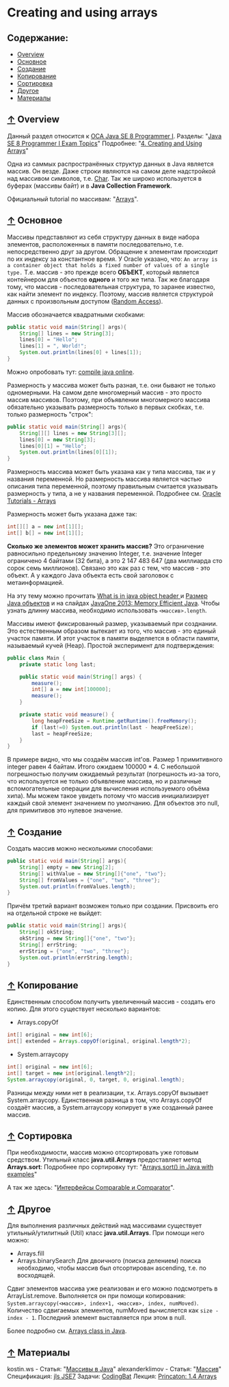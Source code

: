 # <a name="Home"></a> Creating and using arrays

## Содержание:
- [Overview](#Overview)
- [Основное](#Main)
- [Создание](#Creating)
- [Копирование](#Copying)
- [Сортировка](#Sorting)
- [Другое](#Other)
- [Материалы](#Resources)

## [↑](#Home) <a name="Overview"></a> Overview
Данный раздел относится к [OCA Java SE 8 Programmer I](http://education.oracle.com/pls/web_prod-plq-dad/db_pages.getpage?page_id=5001&get_params=p_exam_id:1Z0-808).
Разделы: "[Java SE 8 Programmer I Exam Topics](https://docs.oracle.com/javase/tutorial/extra/certification/javase-8-programmer1.html#arrays)"
Подробнее: "[4. Creating and Using Arrays](http://javacertification.wikidot.com/arrays)"

Одна из саммых распространённых структур данных в Java является массив. Он везде. Даже строки являются на самом деле надстройкой над массивом символов, т.е. [Char](https://docs.oracle.com/javase/8/docs/api/java/lang/Character.html). Так же широко используется в буферах (массивы байт) и в **Java Collection Framework**.

Официальный tutorial по массивам: "[Arrays](https://docs.oracle.com/javase/tutorial/java/nutsandbolts/arrays.html)".

## [↑](#Home) <a name="Main"></a> Основное
Массивы представляют из себя структуру данных в виде набора элементов, расположенных в памяти последовательно, т.е. непосредственно друг за другом. Обращение к элементам происходит по их индексу за константное время. У Oracle указано, что:
``An array is a container object that holds a fixed number of values of a single type.``
Т.е. массив - это прежде всего **ОБЪЕКТ**, который является контейнером для объектов **одного** и того же типа.
Так же благодаря тому, что массив - последовательная структура, то заранее известно, как найти элемент по индексу. Поэтому, массив является структурой данных с произвольным доступом ([Random Access](https://en.wikipedia.org/wiki/Random_access)).

Массив обозначается квадратными скобками:
```java
public static void main(String[] args){
	String[] lines = new String[3];
	lines[0] = "Hello";
	lines[1] = ", World!";
	System.out.println(lines[0] + lines[1]);
}
```
Можно опробовать тут: [compile java online](https://www.tutorialspoint.com/compile_java_online.php).

Размерность у массива может быть разная, т.е. они бывают не только одномерными.
На самом деле многомерный массив - это просто массив массивов. Поэтому, при объявлении многомерного массива обязательно указывать размерность только в первых скобках, т.е. только размерность "строк":
```java
public static void main(String[] args){
	String[][] lines = new String[3][];
	lines[0] = new String[3];
	lines[0][1] = "Hello";
	System.out.println(lines[0][1]);
}
```

Размерность массива может быть указана как у типа массива, так и у названия переменной. Но размерность массива является частью описания типа переменной, поэтому правильным считается указывать размерность у типа, а не у названия переменной.
Подробнее см. [Oracle Tutorials - Arrays](https://docs.oracle.com/javase/tutorial/java/nutsandbolts/arrays.html)

Размерность может быть указана даже так:
```java
int[][] a = new int[1][];
int[] b[] = new int[1][];
```

**Сколько же элементов может хранить массив?**
Это ограничение равносильно предельному значению Integer, т.е. значение Integer ограничено 4 байтами (32 бита), а это 2 147 483 647 (два миллиарда сто сорок семь миллионов). Связано это как раз с тем, что массив - это объект. А у каждого Java объекта есть свой заголовок с метаинформацией. 

На эту тему можно прочитать [What is in java object header
](https://stackoverflow.com/questions/26357186/what-is-in-java-object-header) и [Размер Java объектов](https://m.habrahabr.ru/post/134102/) и на слайдах [JavaOne 2013: Memory Efficient Java](https://www.slideshare.net/cnbailey/memory-efficient-java).
Чтобы узнать длинну массива, необходимо использовать ``<массив>.length``.

Массивы имеют фиксированный размер, указываемый при созднании.
Это естественным образом вытекает из того, что массив - это единый участок памяти. И этот участок в памяти выделяется в области памяти, называемый кучей (Heap).
Простой эксперимент для подтверждения:
```java
public class Main {
	private static long last;

	public static void main(String[] args) {
		measure();
		int[] a = new int[100000];
		measure();
	}

	private static void measure() {
		long heapFreeSize = Runtime.getRuntime().freeMemory();
		if (last!=0) System.out.println(last - heapFreeSize);
		last = heapFreeSize;
	}
}
```
В примере видно, что мы создаём массив int'ов. Размер 1 примитивного integer равен 4 байтам. Итого ожидаем 100000 * 4. С небольшой погрешностью получим ожидаемый результат (погрешность из-за того, что используется не только объявление массива, но и различные вспомогательные операции для вычисления используемого объёма хипа). Мы можем такое увидеть потому что массив инициализирует каждый свой элемент значением по умолчанию. Для объектов это null, для примитивов это нулевое значение.

## [↑](#Home) <a name="Creating"></a> Создание
Создать массив можно несколькими способами:
```java
public static void main(String[] args){
	String[] empty = new String[2];
	String[] withValue = new String[]{"one", "two"};
	String[] fromValues = {"one", "two", "three"};
	System.out.println(fromValues.length);
}
```
Причём третий вариант возможен только при создании. Присвоить его на отдельной строке не выйдет:
```java
public static void main(String[] args){
	String[] okString;
	okString = new String[]{"one", "two"};
	String[] errString;
	errString = {"one", "two", "three"};
	System.out.println(errString.length);
}
```

## [↑](#Home) <a name="Copying"></a> Копирование
Единственным способом получить увеличенный массив - создать его копию.
Для этого существует несколько вариантов:
- Arrays.copyOf
```java
int[] original = new int[6];
int[] extended = Arrays.copyOf(original, original.length*2);
```
- System.arraycopy
```java
int[] original = new int[6];
int[] target = new int[original.length*2];
System.arraycopy(original, 0, target, 0, original.length);
```
Разницы между ними нет в реализации, т.к. Arrays.copyOf вызывает System.arraycopy. Единственная разница в том, что Arrays.copyOf создаёт массив, а System.arraycopy копирует в уже созданный ранее массив.

## [↑](#Home) <a name="Sorting"></a> Сортировка
При необходимости, массив можно отсортировать уже готовым средством.
Утильный класс **java.util.Arrays** предоставляет метод **Arrays.sort**:
Подробнее про сортировку тут:
"[Arrays.sort() in Java with examples](http://www.geeksforgeeks.org/arrays-sort-in-java-with-examples/)"

А так же здесь: "[Интерфейсы Comparable и Comparator](https://metanit.com/java/tutorial/5.6.php)".

## [↑](#Home) <a name="Other"></a> Другое
Для выполнения различных действий над массивами существует утильный/утилитный (Util) класс **java.util.Arrays**. При помощи него можно:
- Arrays.fill
- Arrays.binarySearch
Для двоичного (поиска делением) поиска необходимо, чтобы массив был отсортирован ascending, т.е. по восходящей.

Сдвиг элементов массива уже реализован и его можно подсмотреть в ArrayList.remove. Выполняется он при помощи копирования:
``System.arraycopy(<массив>, index+1, <массив>, index, numMoved)``.
Количество сдвигаемых элементов, numMoved вычисляется как ``size - index - 1``. Последний элемент выставляется при этом в null.

Более подробно см. [Arrays class in Java](http://www.geeksforgeeks.org/array-class-in-java).

## [↑](#Home) <a name="Resources"></a> Материалы
kostin.ws - Статья: "[Массивы в Java](http://kostin.ws/java/java-arrays.html)"
alexanderklimov - Статья: "[Массив](http://developer.alexanderklimov.ru/android/java/array.php)"
Спецификация: [jls JSE7](http://docs.oracle.com/javase/specs/jls/se7/html/jls-10.html#jls-10.4)
Задачи: [CodingBat](http://codingbat.com/java)
Лекция: [Princaton: 1.4   Arrays](https://introcs.cs.princeton.edu/java/14array/)